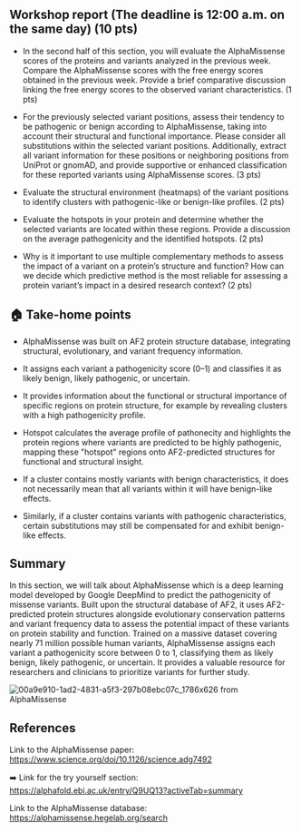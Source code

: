 ## Workshop report (The deadline is 12:00 a.m. on the same day) (10 pts)

- In the second half of this section, you will evaluate the AlphaMissense scores of the proteins and variants analyzed in the previous week. Compare the AlphaMissense scores with the free energy scores obtained in the previous week. Provide a brief comparative discussion linking the free energy scores to the observed variant characteristics. (1 pts)

- For the previously selected variant positions, assess their tendency to be pathogenic or benign according to AlphaMissense, taking into account their structural and functional importance. Please consider all substitutions within the selected variant positions. Additionally, extract all variant information for these positions or neighboring positions from UniProt or gnomAD, and provide supportive or enhanced classification for these reported variants using AlphaMissense scores. (3 pts)

- Evaluate the structural environment (heatmaps) of the variant positions to identify clusters with pathogenic-like or benign-like profiles. (2 pts)

- Evaluate the hotspots in your protein and determine whether the selected variants are located within these regions. Provide a discussion on the average pathogenicity and the identified hotspots. (2 pts)

- Why is it important to use multiple complementary methods to assess the impact of a variant on a protein’s structure and function? How can we decide which predictive method is the most reliable for assessing a protein variant’s impact in a desired research context? (2 pts)


## 🏠 Take-home points

- AlphaMissense was built on AF2 protein structure database, integrating structural, evolutionary, and variant frequency information.

- It assigns each variant a pathogenicity score (0–1) and classifies it as likely benign, likely pathogenic, or uncertain.

- It provides information about the functional or structural importance of specific regions on protein structure, for example by revealing clusters with a high pathogenicity profile.

- Hotspot calculates the average profile of pathonecity and highlights the protein regions where variants are predicted to be highly pathogenic, mapping these "hotspot" regions onto AF2-predicted structures for functional and structural insight.

- If a cluster contains mostly variants with benign characteristics, it does not necessarily mean that all variants within it will have benign-like effects.

- Similarly, if a cluster contains variants with pathogenic characteristics, certain substitutions may still be compensated for and exhibit benign-like effects.

## Summary 

In this section, we will talk about AlphaMissense which is a deep learning model developed by Google DeepMind to predict the pathogenicity of missense variants. Built upon the structural database of AF2, it uses AF2-predicted protein structures alongside evolutionary conservation patterns and variant frequency data to assess the potential impact of these variants on protein stability and function. Trained on a massive dataset covering nearly 71 million possible human variants, AlphaMissense assigns each variant a pathogenicity score between 0 to 1, classifying them as likely benign, likely pathogenic, or uncertain. It provides a valuable resource for researchers and clinicians to prioritize variants for further study. 

![00a9e910-1ad2-4831-a5f3-297b08ebc07c_1786x626](https://github.com/user-attachments/assets/f092dae8-2520-4054-85eb-3cf079a9998a) 
from AlphaMissense

## References

Link to the AlphaMissense paper: https://www.science.org/doi/10.1126/science.adg7492

➡️ Link for the try yourself section: https://alphafold.ebi.ac.uk/entry/Q9UQ13?activeTab=summary

Link to the AlphaMissense database: https://alphamissense.hegelab.org/search
